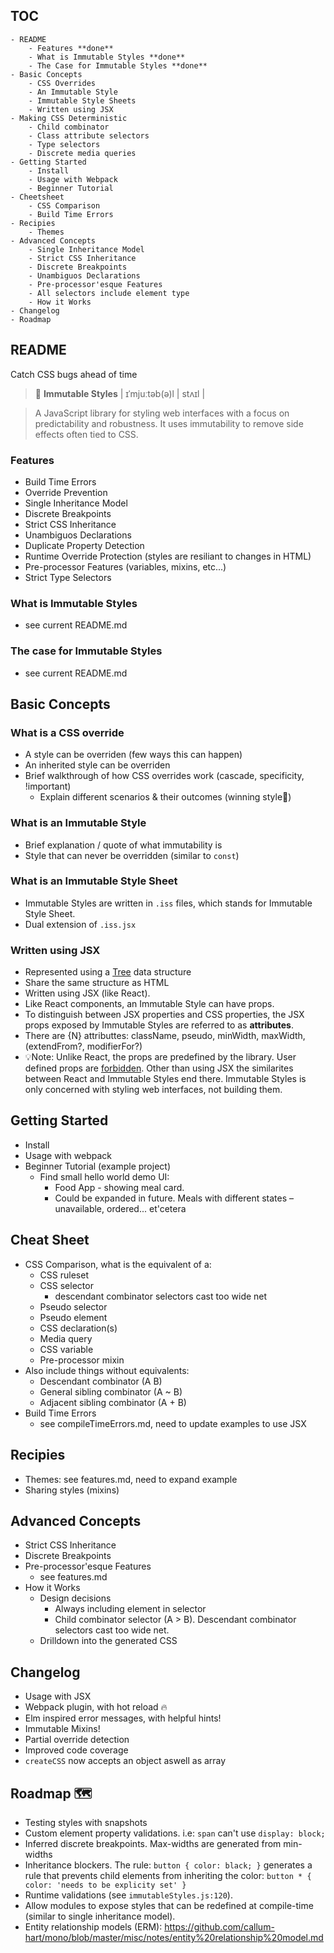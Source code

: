 ## TOC

```
- README
	- Features **done**
	- What is Immutable Styles **done**
	- The Case for Immutable Styles **done**
- Basic Concepts
	- CSS Overrides
	- An Immutable Style
	- Immutable Style Sheets
	- Written using JSX
- Making CSS Deterministic
	- Child combinator
	- Class attribute selectors
	- Type selectors
	- Discrete media queries
- Getting Started
	- Install
	- Usage with Webpack
	- Beginner Tutorial
- Cheetsheet
	- CSS Comparison
	- Build Time Errors
- Recipies
	- Themes
- Advanced Concepts
	- Single Inheritance Model
	- Strict CSS Inheritance
	- Discrete Breakpoints
	- Unambiguos Declarations
	- Pre-processor'esque Features
	- All selectors include element type
	- How it Works
- Changelog
- Roadmap
```

## README

Catch CSS bugs ahead of time

> 📖 **Immutable Styles** | ɪˈmjuːtəb(ə)l | stʌɪl |

> A JavaScript library for styling web interfaces with a focus on predictability and robustness. It uses immutability to remove side effects often tied to CSS.

### Features

- Build Time Errors
- Override Prevention
- Single Inheritance Model
- Discrete Breakpoints
- Strict CSS Inheritance
- Unambiguos Declarations
- Duplicate Property Detection
- Runtime Override Protection (styles are resiliant to changes in HTML)
- Pre-processor Features (variables, mixins, etc...)
- Strict Type Selectors

### What is Immutable Styles
- see current README.md

### The case for Immutable Styles
- see current README.md

## Basic Concepts

### What is a CSS override
- A style can be overriden (few ways this can happen)
- An inherited style can be overriden
- Brief walkthrough of how CSS overrides work (cascade, specificity, !important)
	- Explain different scenarios & their outcomes (winning style🏅)

### What is an Immutable Style
- Brief explanation / quote of what immutability is
- Style that can never be overridden (similar to `const`)

### What is an Immutable Style Sheet
- Immutable Styles are written in `.iss` files, which stands for Immutable Style Sheet.
- Dual extension of `.iss.jsx`

### Written using JSX
- Represented using a [Tree]() data structure
- Share the same structure as HTML
- Written using JSX (like React).
- Like React components, an Immutable Style can have props.
- To distinguish between JSX properties and CSS properties, the JSX props exposed by Immutable Styles are referred to as **attributes**.
- There are {N} attributtes: className, pseudo, minWidth, maxWidth, (extendFrom?, modifierFor?)
- 💡Note: Unlike React, the props are predefined by the library. User defined props are  [forbidden](). Other than using JSX the similarites between React and Immutable Styles end there. Immutable Styles is only concerned with styling web interfaces, not building them.

## Getting Started

- Install
- Usage with webpack
- Beginner Tutorial (example project)
	- Find small hello world demo UI:
		- Food App - showing meal card.
		- Could be expanded in future. Meals with different states – unavailable, ordered... et'cetera

## Cheat Sheet

- CSS Comparison, what is the equivalent of a:
	- CSS ruleset
	- CSS selector
		- descendant combinator selectors cast too wide net
	- Pseudo selector
	- Pseudo element
	- CSS declaration(s)
	- Media query
	- CSS variable
	- Pre-processor mixin
- Also include things without equivalents:
	- Descendant combinator (A B)
	- General sibling combinator (A ~ B)
	- Adjacent sibling combinator (A + B)
- Build Time Errors
	- see compileTimeErrors.md, need to update examples to use JSX

## Recipies

- Themes: see features.md, need to expand example
- Sharing styles (mixins)

## Advanced Concepts

- Strict CSS Inheritance
- Discrete Breakpoints
- Pre-processor'esque Features
	- see features.md
- How it Works
	- Design decisions
		- Always including element in selector
		- Child combinator selector (A > B). Descendant combinator selectors cast too wide net.
	- Drilldown into the generated CSS

## Changelog

- Usage with JSX
- Webpack plugin, with hot reload 🔥
- Elm inspired error messages, with helpful hints!
- Immutable Mixins!
- Partial override detection
- Improved code coverage
- `createCSS` now accepts an object aswell as array

## Roadmap 🗺

- Testing styles with snapshots
- Custom element property validations. i.e: `span` can't use `display: block;`
- Inferred discrete breakpoints. Max-widths are generated from min-widths
- Inheritance blockers. The rule: `button { color: black; }` generates a rule that prevents child elements from inheriting the color: `button * { color: 'needs to be explicity set' }`
- Runtime validations (see `immutableStyles.js:120`).
- Allow modules to expose styles that can be redefined at compile-time (similar to single inheritance model).
- Entity relationship models (ERM): https://github.com/callum-hart/mono/blob/master/misc/notes/entity%20relationship%20model.md
